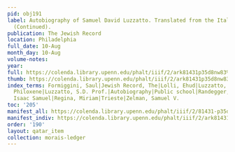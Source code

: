 ```yaml
---
pid: obj191
label: Autobiography of Samuel David Luzzatto. Translated from the Italian by S. Morais.
  (Continued).
publication: The Jewish Record
location: Philadelphia
full_date: 10-Aug
month_day: 10-Aug
volume-notes:
year:
full: https://colenda.library.upenn.edu/phalt/iiif/2/ark81431p35d8nw83%2FSHA256E-s8262767--5de12571b50797ea6a5c34b0dfe761e73b184b43e93e6ef0db63e796532c1c70.jpeg/full/3500,/0/default.jpg
thumb: https://colenda.library.upenn.edu/phalt/iiif/2/ark81431p35d8nw83%2FSHA256E-s8262767--5de12571b50797ea6a5c34b0dfe761e73b184b43e93e6ef0db63e796532c1c70.jpeg/full/!200,200/0/default.jpg
index_terms: Formiggini, Saul|Jewish Record, The|Lolli, Ehud|Luzzatto, Dr. Isaiah|Luzzatto,
  Philoxene|Luzzatto, S.D. Prof.|Autobiography|Public school|Randegger, Mayer|Reggio,
  Isaac Samuel|Regina, Miriam|Trieste|Zelman, Samuel V.
toc: '205'
manifest_all: https://colenda.library.upenn.edu/phalt/iiif/2/81431-p35d8nw83/manifest
manifest_indiv: https://colenda.library.upenn.edu/phalt/iiif/2/ark81431p35d8nw83%2FSHA256E-s8262767--5de12571b50797ea6a5c34b0dfe761e73b184b43e93e6ef0db63e796532c1c70.jpeg
order: '190'
layout: qatar_item
collection: morais-ledger
---
```

